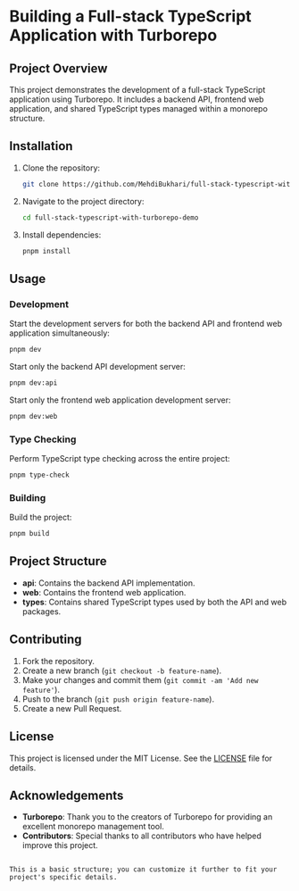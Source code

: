 
# Building a Full-stack TypeScript Application with Turborepo

## Project Overview

This project demonstrates the development of a full-stack TypeScript application using Turborepo. It includes a backend API, frontend web application, and shared TypeScript types managed within a monorepo structure.

## Installation

1. Clone the repository:
   ```bash
   git clone https://github.com/MehdiBukhari/full-stack-typescript-with-turborepo-demo.git
   ```

2. Navigate to the project directory:
   ```bash
   cd full-stack-typescript-with-turborepo-demo
   ```

3. Install dependencies:
   ```bash
   pnpm install
   ```

## Usage

### Development

Start the development servers for both the backend API and frontend web application simultaneously:
```bash
pnpm dev
```

Start only the backend API development server:
```bash
pnpm dev:api
```

Start only the frontend web application development server:
```bash
pnpm dev:web
```

### Type Checking

Perform TypeScript type checking across the entire project:
```bash
pnpm type-check
```

### Building

Build the project:
```bash
pnpm build
```

## Project Structure

- **api**: Contains the backend API implementation.
- **web**: Contains the frontend web application.
- **types**: Contains shared TypeScript types used by both the API and web packages.

## Contributing

1. Fork the repository.
2. Create a new branch (`git checkout -b feature-name`).
3. Make your changes and commit them (`git commit -am 'Add new feature'`).
4. Push to the branch (`git push origin feature-name`).
5. Create a new Pull Request.

## License

This project is licensed under the MIT License. See the [LICENSE](LICENSE) file for details.

## Acknowledgements

- **Turborepo**: Thank you to the creators of Turborepo for providing an excellent monorepo management tool.
- **Contributors**: Special thanks to all contributors who have helped improve this project.
``` 

This is a basic structure; you can customize it further to fit your project's specific details.